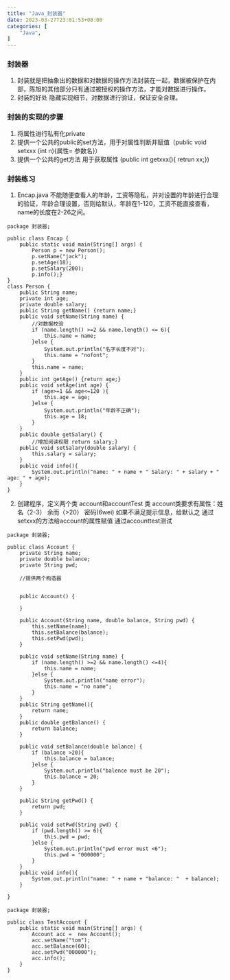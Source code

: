 ```yaml
---
title: "Java_封装器"
date: 2023-03-27T23:01:53+08:00
categories: [
    "Java",
]
---
```

### 封装器
1. 封装就是把抽象出的数据和对数据的操作方法封装在一起，数据被保护在内部，陈旭的其他部分只有通过被授权的操作方法，才能对数据进行操作。
2. 封装的好处 隐藏实现细节，对数据进行验证，保证安全合理。
### 封装的实现的步骤
1. 将属性进行私有化private
2. 提供一个公共的public的set方法，用于对属性判断并赋值（public void setxxx (int n){属性= 参数名}）
3. 提供一个公共的get方法 用于获取属性 (public int getxxx(){ retrun xx;})

### 封装练习
1. Encap.java 不能随便查看人的年龄，工资等隐私，并对设置的年龄进行合理的验证，年龄合理设置，否则给默认，年龄在1-120，工资不能直接查看，name的长度在2-26之间。
```
package 封装器;

public class Encap {
    public static void main(String[] args) {
        Person p = new Person();
        p.setName("jack");
        p.setAge(18);
        p.setSalary(200);
        p.info();}
}
class Person {
    public String name;
    private int age;
    private double salary;
    public String getName() {return name;}
    public void setName(String name) {
        //对数据校验
        if (name.length() >=2 && name.length() <= 6){
            this.name = name;
        }else {
            System.out.println("名字长度不对");
            this.name = "nofont";
        }
        this.name = name;
    }
    public int getAge() {return age;}
    public void setAge(int age) {
        if (age>=1 && age<=120 ){
            this.age = age;
        }else {
            System.out.println("年龄不正确");
            this.age = 18;
        }
    }
    public double getSalary() {
        //增加阅读权限 return salary;}
    public void setSalary(double salary) {
        this.salary = salary;
    }
    public void info(){
        System.out.println("name: " + name + " Salary: " + salary + " age: " + age);
    }
}

```
2. 创建程序，定义两个类 account和accountTest 类
   account类要求有属性：姓名（2-3） 余而（>20） 密码(6wei) 如果不满足提示信息，给默认之
   通过setxxx的方法给account的属性赋值
   通过accounttest测试
```
package 封装器;

public class Account {
    private String name;
    private double balance;
    private String pwd;

    //提供两个构造器


    public Account() {

    }

    public Account(String name, double balance, String pwd) {
        this.setName(name);
        this.setBalance(balance);
        this.setPwd(pwd);
    }

    public void setName(String name) {
        if (name.length() >=2 && name.length() <=4){
            this.name = name;
        }else {
            System.out.println("name error");
            this.name = "no name";
        }
    }
    public String getName(){
        return name;
    }
    public double getBalance() {
        return balance;
    }

    public void setBalance(double balance) {
        if (balance >20){
            this.balance = balance;
        }else {
            System.out.println("balence must be 20");
            this.balance = 20;
        }
    }

    public String getPwd() {
        return pwd;
    }

    public void setPwd(String pwd) {
        if (pwd.length() >= 6){
            this.pwd = pwd;
        }else {
            System.out.println("pwd error must <6");
            this.pwd = "000000";
        }
    }
    public void info(){
        System.out.println("name: " + name + "balance: "  + balance);
    }

}

package 封装器;

public class TestAccount {
    public static void main(String[] args) {
        Account acc =  new Account();
        acc.setName("tom");
        acc.setBalance(60);
        acc.setPwd("000000");
        acc.info();
    }
}
```